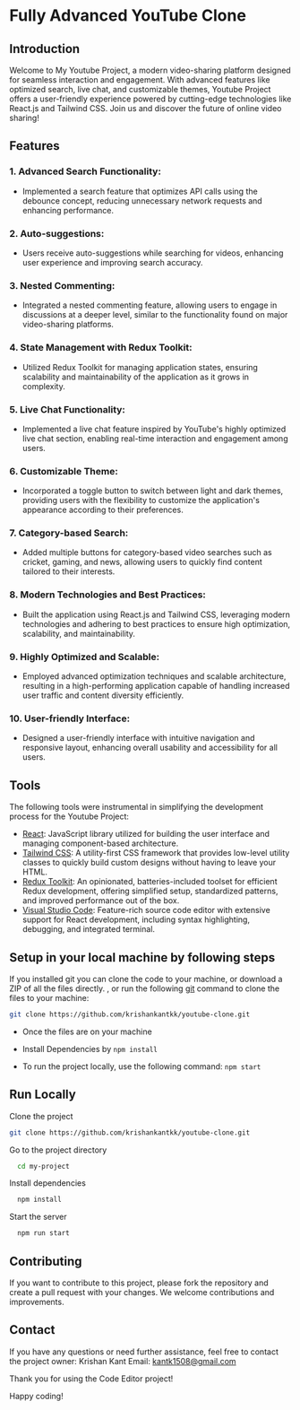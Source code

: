 # Fully Advanced YouTube Clone

## Introduction 
Welcome to My Youtube Project, a modern video-sharing platform designed for seamless interaction and engagement. With advanced features like optimized search, live chat, and customizable themes, Youtube Project offers a user-friendly experience powered by cutting-edge technologies like React.js and Tailwind CSS. Join us and discover the future of online video sharing!

## Features

### 1. Advanced Search Functionality:
- Implemented a search feature that optimizes API calls using the debounce concept, reducing unnecessary network requests and enhancing performance.

### 2. Auto-suggestions:
- Users receive auto-suggestions while searching for videos, enhancing user experience and improving search accuracy.

### 3. Nested Commenting:
- Integrated a nested commenting feature, allowing users to engage in discussions at a deeper level, similar to the functionality found on major video-sharing platforms.

### 4. State Management with Redux Toolkit:
- Utilized Redux Toolkit for managing application states, ensuring scalability and maintainability of the application as it grows in complexity.

### 5. Live Chat Functionality:
- Implemented a live chat feature inspired by YouTube's highly optimized live chat section, enabling real-time interaction and engagement among users.

### 6. Customizable Theme:
- Incorporated a toggle button to switch between light and dark themes, providing users with the flexibility to customize the application's appearance according to their preferences.

### 7. Category-based Search:
- Added multiple buttons for category-based video searches such as cricket, gaming, and news, allowing users to quickly find content tailored to their interests.

### 8. Modern Technologies and Best Practices:
- Built the application using React.js and Tailwind CSS, leveraging modern technologies and adhering to best practices to ensure high optimization, scalability, and maintainability.

### 9. Highly Optimized and Scalable:
- Employed advanced optimization techniques and scalable architecture, resulting in a high-performing application capable of handling increased user traffic and content diversity efficiently.

### 10. User-friendly Interface:
- Designed a user-friendly interface with intuitive navigation and responsive layout, enhancing overall usability and accessibility for all users.


## Tools

The following tools were instrumental in simplifying the development process for the Youtube Project:

- [React](https://reactjs.org/): JavaScript library utilized for building the user interface and managing component-based architecture.
- [Tailwind CSS](https://tailwindcss.com/): A utility-first CSS framework that provides low-level utility classes to quickly build custom designs without having to leave your HTML.
- [Redux Toolkit](https://redux-toolkit.js.org/): An opinionated, batteries-included toolset for efficient Redux development, offering simplified setup, standardized patterns, and improved performance out of the box.
- [Visual Studio Code](https://code.visualstudio.com/): Feature-rich source code editor with extensive support for React development, including syntax highlighting, debugging, and integrated terminal.


## Setup in your local machine by following steps

If you installed git you can clone the code to your machine, or download a ZIP of all the files directly.
, or run the following [git](https://git-scm.com/downloads) command to clone the files to your machine:

```bash
git clone https://github.com/krishankantkk/youtube-clone.git
```

- Once the files are on your machine


- Install Dependencies by ``` npm install ```

- To run the project locally, use the following command: ```npm start```



## Run Locally

Clone the project

```bash
git clone https://github.com/krishankantkk/youtube-clone.git
```

Go to the project directory

```bash
  cd my-project
```

Install dependencies

```bash
  npm install
```

Start the server

```bash
  npm run start
```


## Contributing

If you want to contribute to this project, please fork the repository and create a pull request with your changes. We welcome contributions and improvements.

## Contact
If you have any questions or need further assistance, feel free to contact the project owner:
Krishan Kant
Email: kantk1508@gmail.com

Thank you for using the Code Editor project!

Happy coding!

